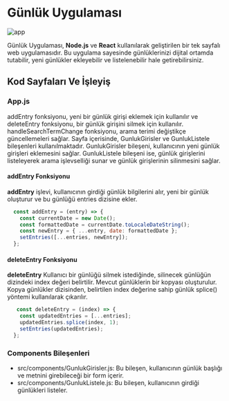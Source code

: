 # Günlük Uygulaması

![app](https://github.com/oktayagdag/react-gunluk-app/assets/120986651/6e42469d-5d9d-4d98-b4da-2efe12cd1f02)

Günlük Uygulaması, **Node.js** ve **React** kullanılarak geliştirilen bir tek sayfalı web uygulamasıdır. Bu uygulama sayesinde günlüklerinizi dijital ortamda tutabilir, yeni günlükler ekleyebilir ve listelenebilir hale getirebilirsiniz.

## Kod Sayfaları Ve İşleyiş

### App.js
addEntry fonksiyonu, yeni bir günlük girişi eklemek için kullanılır ve deleteEntry fonksiyonu, 
bir günlük girişini silmek için kullanılır. handleSearchTermChange fonksiyonu, arama terimi 
değiştikçe güncellemeleri sağlar. 
Sayfa içerisinde, GunlukGirisler ve GunlukListele bileşenleri kullanılmaktadır. GunlukGirisler 
bileşeni, kullanıcının yeni günlük girişleri eklemesini sağlar. GunlukListele bileşeni ise, günlük 
girişlerini listeleyerek arama işlevselliği sunar ve günlük girişlerinin silinmesini sağlar.

#### addEntry Fonksiyonu
**addEntry** işlevi, kullanıcının girdiği günlük bilgilerini alır, yeni bir günlük oluşturur ve bu günlüğü entries dizisine ekler.  
```js
  const addEntry = (entry) => {
    const currentDate = new Date();
    const formattedDate = currentDate.toLocaleDateString();
    const newEntry = { ...entry, date: formattedDate };
    setEntries([...entries, newEntry]);
  };
```

#### deleteEntry Fonksiyonu
**deleteEntry** Kullanıcı bir günlüğü silmek istediğinde, silinecek günlüğün dizindeki index değeri belirtilir.
Mevcut günlüklerin bir kopyası oluşturulur.
Kopya günlükler dizisinden, belirtilen index değerine sahip günlük splice() yöntemi kullanılarak çıkarılır.
```js
   const deleteEntry = (index) => {
    const updatedEntries = [...entries];
    updatedEntries.splice(index, 1);
    setEntries(updatedEntries);
  };
```






### Components Bileşenleri

- src/components/GunlukGirisler.js: Bu bileşen, kullanıcının günlük başlığı ve metnini girebileceği bir form içerir.
- src/components/GunlukListele.js: Bu bileşen, kullanıcının girdiği günlükleri listeler.



